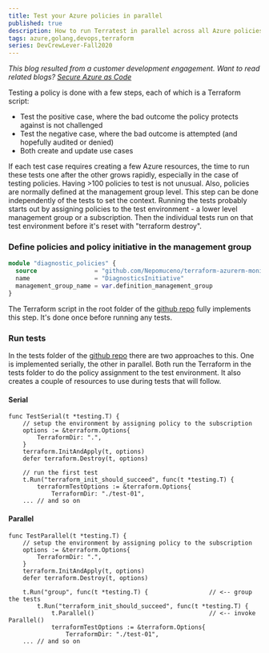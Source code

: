 ```yaml
---
title: Test your Azure policies in parallel
published: true
description: How to run Terratest in parallel across all Azure policies assigned in your environment
tags: azure,golang,devops,terraform
series: DevCrewLever-Fall2020
---
```

_This blog resulted from a customer development engagement. Want to read related blogs?  [Secure Azure as Code](https://dev.to/cse/secure-azure-as-code-5d9i)_

Testing a policy is done with a few steps, each of which is a Terraform script:

* Test the positive case, where the bad outcome the policy protects against is not challenged
* Test the negative case, where the bad outcome is attempted (and hopefully audited or denied)
* Both create and update use cases

If each test case requires creating a few Azure resources, the time to run these tests one after the other grows rapidly, especially in the case of testing policies. Having >100 policies to test is not unusual. Also, policies are normally defined at the management group level. This step can be done independently of the tests to set the context. Running the tests probably starts out by assigning policies to the test environment - a lower level management group or a subscription. Then the individual tests run on that test environment before it's reset with "terraform destroy".

### Define policies and policy initiative in the management group

```terraform
module "diagnostic_policies" {
  source                = "github.com/Nepomuceno/terraform-azurerm-monitoring-policies.git?ref=main"
  name                  = "DiagnosticsInitiative"
  management_group_name = var.definition_management_group
}
```

The Terraform script in the root folder of the [github repo](https://github.com/sebastus/icy-landscape) fully implements this step. It's done once before running any tests.

### Run tests

In the tests folder of the [github repo](https://github.com/sebastus/icy-landscape) there are two approaches to this. One is implemented serially, the other in parallel. Both run the Terraform in the tests folder to do the policy assignment to the test environment. It also creates a couple of resources to use during tests that will follow.

#### Serial

```golang
func TestSerial(t *testing.T) {
    // setup the environment by assigning policy to the subscription
    options := &terraform.Options{
        TerraformDir: ".",
    }
    terraform.InitAndApply(t, options)
    defer terraform.Destroy(t, options)

    // run the first test
    t.Run("terraform_init_should_succeed", func(t *testing.T) {
        terraformTestOptions := &terraform.Options{
            TerraformDir: "./test-01",
    ... // and so on
```

#### Parallel

```golang
func TestParallel(t *testing.T) {
    // setup the environment by assigning policy to the subscription
    options := &terraform.Options{
        TerraformDir: ".",
    }
    terraform.InitAndApply(t, options)
    defer terraform.Destroy(t, options)

    t.Run("group", func(t *testing.T) {                 // <-- group the tests
        t.Run("terraform_init_should_succeed", func(t *testing.T) {
            t.Parallel()                                // <-- invoke Parallel()
            terraformTestOptions := &terraform.Options{
                TerraformDir: "./test-01",
    ... // and so on
```

